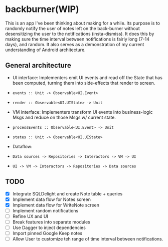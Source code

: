 # backburner(WIP)

This is an app I've been thinking about making for a while. Its purpose is to randomly notify the user of notes left on the back-burner without desensitizing the user to the notifications (insta-dismiss). It does this by making sure the time interval between notifications is fairly long (7-14 days), and random. It also serves as a demonstration of my current understanding of Android architecture.

## General architecture

* UI interface: Implementers emit UI events and read off the State that has been computed, turning them into side-effects that render to screen.
*     events :: Unit -> Observable<UI.Event>
*     render :: Observable<UI.UIState> -> Unit
* VM interface: Implementers transform UI events into business-logic Msgs and reduce on those Msgs w/ current state.
*     processEvents :: Observable<UI.Event> -> Unit
*     states :: Unit -> Observable<UI.UIState>
* Dataflow:
*     Data sources -> Repositories -> Interactors -> VM -> UI
*     UI -> VM -> Interactors -> Repositories -> Data sources

## TODO

* [x] Integrate SQLDelight and create Note table + queries
* [x] Implement data flow for Notes screen 
* [x] Implement data flow for WriteNote screen
* [ ] Implement random notifications
* [ ] Refine UX and UI
* [ ] Break features into separate modules
* [ ] Use Dagger to inject dependencies
* [ ] Import pinned Google Keep notes
* [ ] Allow User to customize teh range of time interval between notifications.
